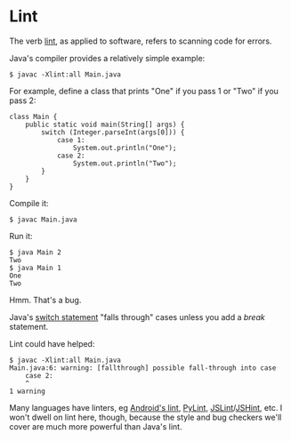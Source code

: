 # Lint

The verb [lint](http://en.wikipedia.org/wiki/Lint_%28software%29), as applied to software, refers to scanning code for errors.

Java's compiler provides a relatively simple example:

    $ javac -Xlint:all Main.java

For example, define a class that prints "One" if you pass 1 or "Two" if you pass 2:

    class Main {
        public static void main(String[] args) {
            switch (Integer.parseInt(args[0])) {
                case 1:
                    System.out.println("One");
                case 2:
                    System.out.println("Two");
            }
        }
    }

Compile it:

    $ javac Main.java

Run it:

    $ java Main 2
    Two
    $ java Main 1
    One
    Two

Hmm. That's a bug.

Java's [switch statement](http://docs.oracle.com/javase/tutorial/java/nutsandbolts/switch.html) "falls through" cases unless you add a _break_ statement.

Lint could have helped:

    $ javac -Xlint:all Main.java
    Main.java:6: warning: [fallthrough] possible fall-through into case
        case 2:
        ^
    1 warning

Many languages have linters, eg [Android's lint](http://developer.android.com/tools/help/lint.html), [PyLint](http://www.pylint.org/), [JSLint](http://www.jslint.com/)/[JSHint](http://jshint.com/), etc. I won't dwell on lint here, though, because the style and bug checkers we'll cover are much more powerful than Java's lint.
